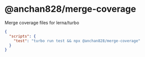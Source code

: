 # @anchan828/merge-coverage

Merge coverage files for lerna/turbo

```json
{
  "scripts": {
    "test": "turbo run test && npx @anchan828/merge-coverage"
  }
}
```
